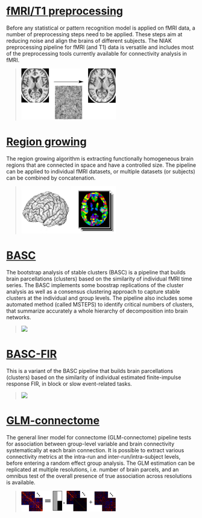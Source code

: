 # [fMRI/T1 preprocessing](pipe_preprocessing.html) 
Before any statistical or pattern recognition model is applied on fMRI data, a number of preprocessing steps need to be applied. These steps aim at reducing noise and align the brains of different subjects. The NIAK preprocessing pipeline for fMRI (and T1) data is versatile and includes most of the preprocessing tools currently available for connectivity analysis in fMRI.
> [<img src="https://raw.githubusercontent.com/SIMEXP/niak_manual/master/website/fig_stereonl.png" width="250px" />](pipe_preprocessing.html)

# [Region growing](pipe_region_growing.html)		
The region growing algorithm is extracting functionally homogeneous brain regions that are connected in space and have a controlled size. The pipeline can be applied to individual fMRI datasets, or multiple datasets (or subjects) can be combined by concatenation. 		
> [<img src="https://raw.githubusercontent.com/SIMEXP/niak_manual/master/website/fig_region_growing.jpg" width="250px" />](pipe_region_growing.html)

# [BASC](pipe_basc.html)
The bootstrap analysis of stable clusters (BASC) is a pipeline that builds brain parcellations (clusters) based on the similarity of individual fMRI time series. The BASC implements some boostrap replications of the cluster analysis as well as a consensus clustering approach to capture stable clusters at the individual and group levels. The pipeline also includes some automated method (called MSTEPS) to identify critical numbers of clusters, that summarize accurately a whole hierarchy of decomposition into brain networks.  
> [<img src="https://raw.githubusercontent.com/SIMEXP/niak/gh-pages/fig_basc.png" width="250px" />](pipe_basc.html) 

# [BASC-FIR](pipe_basc_fir.html)
This is a variant of the BASC pipeline that builds brain parcellations (clusters) based on the similarity of individual estimated finite-impulse response FIR, in block or slow event-related tasks.
> [<img src="https://raw.githubusercontent.com/SIMEXP/niak/gh-pages/fig_basc_fir.png" width="250px" />](pipe_basc_fir.html)

# [GLM-connectome](pipe_glm_connectome.html)
The general liner model for connectome (GLM-connectome) pipeline tests for association between group-level variable and brain connectivity systematically at each brain connection. It is possible to extract various connectivity metrics at the intra-run and inter-run/intra-subject levels, before entering a random effect group analysis. The GLM estimation can be replicated at multiple resolutions, i.e. number of brain parcels, and an omnibus test of the overall presence of true association across resolutions is available. 
> [<img src="https://raw.githubusercontent.com/SIMEXP/niak_manual/master/website/logo_glm_connectome.png" width="250px" />](pipe_glm_connectome.html)
